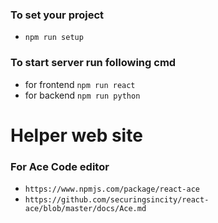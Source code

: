 ### To set your project

- `npm run setup`

### To start server run following cmd

- for frontend `npm run react`
- for backend `npm run python`

# Helper web site

### For Ace Code editor

- `https://www.npmjs.com/package/react-ace`
- `https://github.com/securingsincity/react-ace/blob/master/docs/Ace.md`
